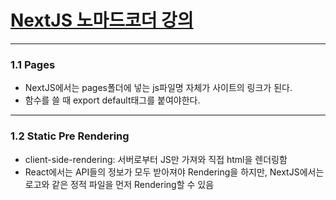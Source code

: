 # [NextJS 노마드코더 강의](https://nomadcoders.co/nextjs-fundamentals/lectures)
___
### 1.1 Pages
* NextJS에서는 pages폴더에 넣는 js파일명 자체가 사이트의 링크가 된다.
* 함수를 쓸 때 export default태그를 붙여야한다.

___
### 1.2 Static Pre Rendering 
* client-side-rendering: 서버로부터 JS만 가져와 직접 html을 렌더링함
* React에서는 API들의 정보가 모두 받아져야 Rendering을 하지만, NextJS에서는 로고와 같은 정적 파일을 먼저 Rendering할 수 있음